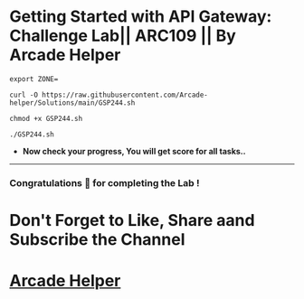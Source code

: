 # Getting Started with API Gateway: Challenge Lab|| ARC109 || By Arcade Helper
```
export ZONE=
```
```
curl -O https://raw.githubusercontent.com/Arcade-helper/Solutions/main/GSP244.sh

chmod +x GSP244.sh

./GSP244.sh
```

* **Now check your progress, You will get score for all tasks..**
---

### Congratulations 🎉 for completing the Lab !

# Don't Forget to Like, Share aand Subscribe the Channel

# [Arcade Helper](https://www.youtube.com/@ArcadeHelper1418)
